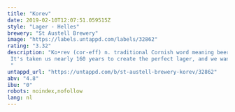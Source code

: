 ```yaml
---
title: "Korev"
date: 2019-02-10T12:07:51.059515Z
style: "Lager - Helles"
brewery: "St Austell Brewery"
image: "https://labels.untappd.com/labels/32862"
rating: "3.32"
description: "Ko•rev (cor-eff) n. traditional Cornish word meaning beer. It's taken us nearly 160 years to create the perfect lager, and we wanted to make sure it was uniquely Cornish. Crafted at our brewery in St Austell, we've used the finest lager malt from barley grown right here in Cornwall. Korev has a wonderful pale colour and a clean, crisp taste, bottled in amber glass to protect the freshness. We think you'll agree it's been worth the wait. "
untappd_url: "https://untappd.com/b/st-austell-brewery-korev/32862"
abv: "4.8"
ibu: "0"
robots: noindex,nofollow
lang: nl
---
```


